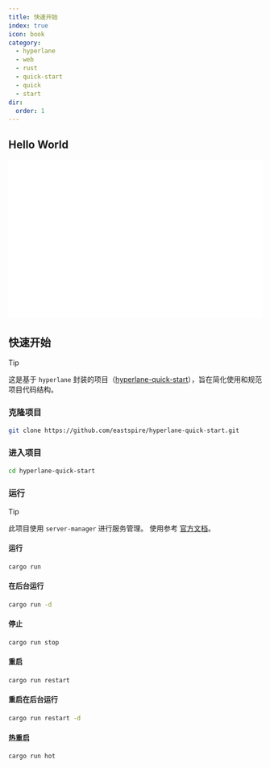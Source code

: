 ```yaml
---
title: 快速开始
index: true
icon: book
category:
  - hyperlane
  - web
  - rust
  - quick-start
  - quick
  - start
dir:
  order: 1
---
```


<Share colorful />

## Hello World

![](../markdown-images/hello_world.svg)

## 快速开始

> [!tip]
> 这是基于 `hyperlane` 封装的项目（[hyperlane-quick-start](https://github.com/eastspire/hyperlane-quick-start)），旨在简化使用和规范项目代码结构。

### 克隆项目

```sh
git clone https://github.com/eastspire/hyperlane-quick-start.git
```

### 进入项目

```sh
cd hyperlane-quick-start
```

### 运行

> [!tip]
> 此项目使用 `server-manager` 进行服务管理。
> 使用参考 [官方文档](../../server-manager/README.md)。

#### 运行

```sh
cargo run
```

#### 在后台运行

```sh
cargo run -d
```

#### 停止

```sh
cargo run stop
```

#### 重启

```sh
cargo run restart
```

#### 重启在后台运行

```sh
cargo run restart -d
```

#### 热重启

```sh
cargo run hot
```

<Bottom />

